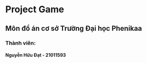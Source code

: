 # Project Game 

## Môn đồ án cơ sở Trường Đại học Phenikaa

### Thành viên:

#### Nguyễn Hữu Đạt - 21011593